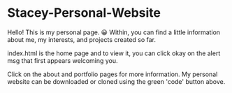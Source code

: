 # Stacey-Personal-Website

Hello! This is my personal page. 😀
Within, you can find a little information about me, my interests, 
and projects created so far. 

index.html is the home page and to view it,
you can click okay on the alert msg that first appears welcoming you. 

Click on the about and portfolio pages for more information. 
My personal website can be downloaded or cloned using the green 'code' button above. 
